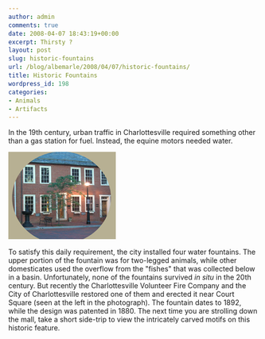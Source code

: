 ```yaml
---
author: admin
comments: true
date: 2008-04-07 18:43:19+00:00
excerpt: Thirsty ?
layout: post
slug: historic-fountains
url: /blog/albemarle/2008/04/07/historic-fountains/
title: Historic Fountains
wordpress_id: 198
categories:
- Animals
- Artifacts
---
```


In the 19th century, urban traffic in Charlottesville required something other than a gas station for fuel. Instead, the equine motors needed water. 

![1892 Fountain off the Downtown Mall](/wp-content/uploads/2008/04/fountain1892.jpg)

To satisfy this daily requirement, the city installed four water fountains. The upper portion of the fountain was for two-legged animals, while other domesticates used the overflow from the "fishes" that was collected below in a basin. Unfortunately, none of the fountains survived _in situ_ in the 20th century. But recently the Charlottesville Volunteer Fire Company and the City of Charlottesville restored one of them and erected it near Court Square (seen at the left in the photograph). The fountain dates to 1892, while the design was patented in 1880. The next time you are strolling down the mall, take a short side-trip to view the intricately carved motifs on this historic feature.
